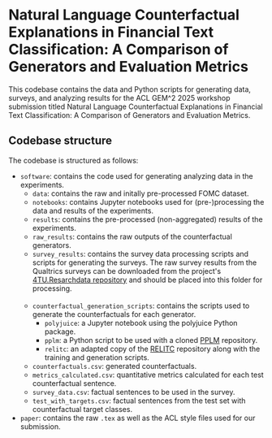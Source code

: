 # Natural Language Counterfactual Explanations in Financial Text Classification: A Comparison of Generators and Evaluation Metrics

This codebase contains the data and Python scripts for generating data, surveys, and analyzing results for the ACL GEM^2 2025 workshop submission titled Natural Language Counterfactual Explanations in Financial Text Classification: A Comparison of Generators and Evaluation Metrics.

## Codebase structure

The codebase is structured as follows:

- `software`: contains the code used for generating analyzing data in the experiments.
    - `data`: contains the raw and initally pre-processed FOMC dataset.
    - `notebooks`: contains Jupyter notebooks used for (pre-)processing the data and results of the experiments.
    - `results`: contains the pre-processed (non-aggregated) results of the experiments.
    - `raw_results`: contains the raw outputs of the counterfactual generators.
    - `survey_results`: contains the survey data processing scripts and scripts for generating the surveys. The raw survey results from the Qualtrics surveys can be downloaded from the project's [4TU.Resarchdata repository](link-to-4tu) and should be placed into this folder for processing. <br><br>
    - `counterfactual_generation_scripts`: contains the scripts used to generate the counterfactuals for each generator.
        - `polyjuice`: a Jupyter notebook using the polyjuice Python package.
        - `pplm`: a Python script to be used with a cloned [PPLM](https://github.com/uber-research/PPLM) repository. 
        - `relitc`: an adapted copy of the [RELITC](https://github.com/Loreb92/relitc-counterfactuals) repository along with the training and generation scripts.
    - `counterfactuals.csv`: generated counterfactuals.
    - `metrics_calculated.csv`: quantitative metrics calculated for each test counterfactual sentence.
    - `survey_data.csv`: factual sentences to be used in the survey.
    - `test_with_targets.csv`: factual sentences from the test set with counterfactual target classes.
- `paper`: contains the raw `.tex` as well as the ACL style files used for our submission.